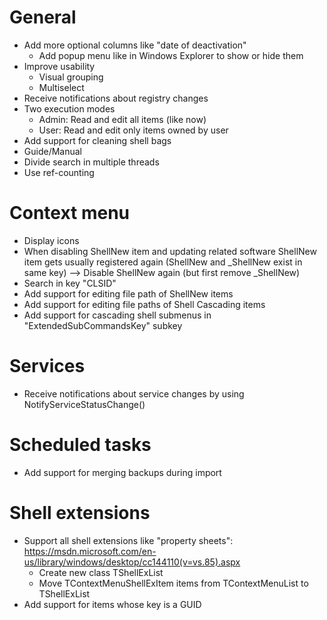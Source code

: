 General
=======

- Add more optional columns like "date of deactivation"
  - Add popup menu like in Windows Explorer to show or hide them
- Improve usability
  - Visual grouping
  - Multiselect
- Receive notifications about registry changes
- Two execution modes
  - Admin: Read and edit all items (like now)
  - User: Read and edit only items owned by user
- Add support for cleaning shell bags
- Guide/Manual
- Divide search in multiple threads
- Use ref-counting

Context menu
============

- Display icons
- When disabling ShellNew item and updating related software ShellNew item gets usually registered again (ShellNew and _ShellNew exist in same key)
  --> Disable ShellNew again (but first remove _ShellNew)
- Search in key "CLSID"
- Add support for editing file path of ShellNew items
- Add support for editing file paths of Shell Cascading items
- Add support for cascading shell submenus in "ExtendedSubCommandsKey" subkey

Services
========

- Receive notifications about service changes by using NotifyServiceStatusChange()

Scheduled tasks
===============

- Add support for merging backups during import

Shell extensions
================

- Support all shell extensions like "property sheets": <https://msdn.microsoft.com/en-us/library/windows/desktop/cc144110(v=vs.85).aspx>
  - Create new class TShellExList
  - Move TContextMenuShellExItem items from TContextMenuList to TShellExList
- Add support for items whose key is a GUID
